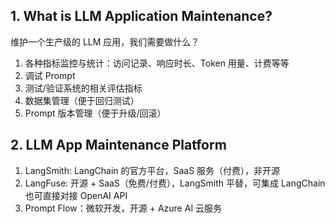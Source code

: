 ## 1. What is LLM Application Maintenance?
维护一个生产级的 LLM 应用，我们需要做什么？

1. 各种指标监控与统计：访问记录、响应时长、Token 用量、计费等等
2. 调试 Prompt
3. 测试/验证系统的相关评估指标
4. 数据集管理（便于回归测试）
5. Prompt 版本管理（便于升级/回滚）

## 2. LLM App Maintenance Platform 
1. LangSmith: LangChain 的官方平台，SaaS 服务（付费），非开源
2. LangFuse: 开源 + SaaS（免费/付费），LangSmith 平替，可集成 LangChain 也可直接对接 OpenAI API
3. Prompt Flow：微软开发，开源 + Azure AI 云服务
